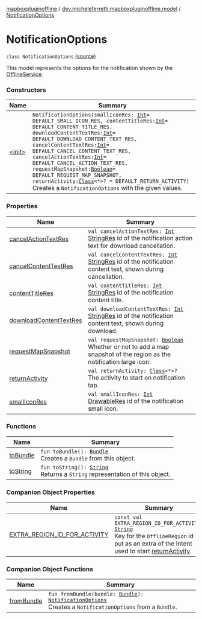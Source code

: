 [mapboxpluginoffline](../../index.md) / [dev.micheleferretti.mapboxpluginoffline.model](../index.md) / [NotificationOptions](./index.md)

# NotificationOptions

`class NotificationOptions` [(source)](https://github.com/xit0c/mapbox-plugin-offline/tree/master/mapboxpluginoffline/src/main/java/dev/micheleferretti/mapboxpluginoffline/model/NotificationOptions.kt#L21)

This model represents the options for the notification shown by
the [OfflineService](../../dev.micheleferretti.mapboxpluginoffline/-offline-service/index.md).

### Constructors

| Name | Summary |
|---|---|
| [&lt;init&gt;](-init-.md) | `NotificationOptions(smallIconRes: `[`Int`](https://kotlinlang.org/api/latest/jvm/stdlib/kotlin/-int/index.html)` = DEFAULT_SMALL_ICON_RES, contentTitleRes: `[`Int`](https://kotlinlang.org/api/latest/jvm/stdlib/kotlin/-int/index.html)` = DEFAULT_CONTENT_TITLE_RES, downloadContentTextRes: `[`Int`](https://kotlinlang.org/api/latest/jvm/stdlib/kotlin/-int/index.html)` = DEFAULT_DOWNLOAD_CONTENT_TEXT_RES, cancelContentTextRes: `[`Int`](https://kotlinlang.org/api/latest/jvm/stdlib/kotlin/-int/index.html)` = DEFAULT_CANCEL_CONTENT_TEXT_RES, cancelActionTextRes: `[`Int`](https://kotlinlang.org/api/latest/jvm/stdlib/kotlin/-int/index.html)` = DEFAULT_CANCEL_ACTION_TEXT_RES, requestMapSnapshot: `[`Boolean`](https://kotlinlang.org/api/latest/jvm/stdlib/kotlin/-boolean/index.html)` = DEFAULT_REQUEST_MAP_SNAPSHOT, returnActivity: `[`Class`](https://developer.android.com/reference/java/lang/Class.html)`<*>? = DEFAULT_RETURN_ACTIVITY)`<br>Creates a `NotificationOptions` with the given values. |

### Properties

| Name | Summary |
|---|---|
| [cancelActionTextRes](cancel-action-text-res.md) | `val cancelActionTextRes: `[`Int`](https://kotlinlang.org/api/latest/jvm/stdlib/kotlin/-int/index.html)<br>[StringRes](https://developer.android.com/reference/androidx/annotation/StringRes.html) id of the notification action text for download cancellation. |
| [cancelContentTextRes](cancel-content-text-res.md) | `val cancelContentTextRes: `[`Int`](https://kotlinlang.org/api/latest/jvm/stdlib/kotlin/-int/index.html)<br>[StringRes](https://developer.android.com/reference/androidx/annotation/StringRes.html) id of the notification content text, shown during cancellation. |
| [contentTitleRes](content-title-res.md) | `val contentTitleRes: `[`Int`](https://kotlinlang.org/api/latest/jvm/stdlib/kotlin/-int/index.html)<br>[StringRes](https://developer.android.com/reference/androidx/annotation/StringRes.html) id of the notification content title. |
| [downloadContentTextRes](download-content-text-res.md) | `val downloadContentTextRes: `[`Int`](https://kotlinlang.org/api/latest/jvm/stdlib/kotlin/-int/index.html)<br>[StringRes](https://developer.android.com/reference/androidx/annotation/StringRes.html) id of the notification content text, shown during download. |
| [requestMapSnapshot](request-map-snapshot.md) | `val requestMapSnapshot: `[`Boolean`](https://kotlinlang.org/api/latest/jvm/stdlib/kotlin/-boolean/index.html)<br>Whether or not to add a map snapshot of the region as the notification large icon. |
| [returnActivity](return-activity.md) | `val returnActivity: `[`Class`](https://developer.android.com/reference/java/lang/Class.html)`<*>?`<br>The activity to start on notification tap. |
| [smallIconRes](small-icon-res.md) | `val smallIconRes: `[`Int`](https://kotlinlang.org/api/latest/jvm/stdlib/kotlin/-int/index.html)<br>[DrawableRes](https://developer.android.com/reference/androidx/annotation/DrawableRes.html) id of the notification small icon. |

### Functions

| Name | Summary |
|---|---|
| [toBundle](to-bundle.md) | `fun toBundle(): `[`Bundle`](https://developer.android.com/reference/android/os/Bundle.html)<br>Creates a `Bundle` from this object. |
| [toString](to-string.md) | `fun toString(): `[`String`](https://kotlinlang.org/api/latest/jvm/stdlib/kotlin/-string/index.html)<br>Returns a `String` representation of this object. |

### Companion Object Properties

| Name | Summary |
|---|---|
| [EXTRA_REGION_ID_FOR_ACTIVITY](-e-x-t-r-a_-r-e-g-i-o-n_-i-d_-f-o-r_-a-c-t-i-v-i-t-y.md) | `const val EXTRA_REGION_ID_FOR_ACTIVITY: `[`String`](https://kotlinlang.org/api/latest/jvm/stdlib/kotlin/-string/index.html)<br>Key for the `OfflineRegion` id put as an extra of the Intent used to start [returnActivity](return-activity.md). |

### Companion Object Functions

| Name | Summary |
|---|---|
| [fromBundle](from-bundle.md) | `fun fromBundle(bundle: `[`Bundle`](https://developer.android.com/reference/android/os/Bundle.html)`): `[`NotificationOptions`](./index.md)<br>Creates a `NotificationOptions` from a `Bundle`. |
